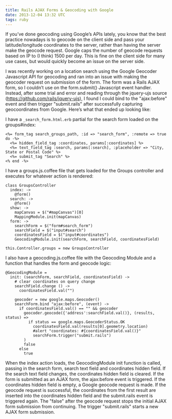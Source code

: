```yaml
---
title: Rails AJAX Forms & Geocoding with Google
date: 2013-12-04 13:32 UTC
tags: ruby
---
```


If you’ve done geocoding using Google’s APIs lately, you know that the best practice nowadays is to geocode on the client side and pass your latitude/longitude coordinates to the server, rather than having the server make the geocode request. Google caps the number of geocode requests based on IP to (I think) 1500 per day. This is fine on the client side for many use cases, but would quickly become an issue on the server side.

I was recently working on a location search using the Google Geocoder Javascript API for geocoding and ran into an issue with making the geocoder request on submission of the form. The form was a Rails AJAX form, so I couldn’t use on the form.submit() Javascript event handler. Instead, after some trial and error and reading through the jquery-ujs source (https://github.com/rails/jquery-ujs), I found I could bind to the "ajax:before" event and then trigger "submit.rails" after successfully capturing geocoordinates from Google. Here’s what that ended up looking like:

I have a `_search_form.html.erb` partial for the search form loaded on the groups#index:

```
<%= form_tag search_groups_path, :id => "search_form", :remote => true do -%>
  <%= hidden_field_tag :coordinates, params[:coordinates] %>
  <%= text_field_tag :search, params[:search], :placeholder => "City, State or Postal Code" %>
  <%= submit_tag "Search" %>
<% end -%>
```

I have a groups.js.coffee file that gets loaded for the Groups controller and executes for whatever action is rendered:

```
class GroupsController
  index: ->
    @form()
  search: ->
    @form()
  show: ->
    mapCanvas = $("#mapCanvas")[0]
    MappingModule.init(mapCanvas)
  form: ->
    searchForm = $("form#search_form")
    searchField = $("input#search")
    coordinatesField = $("input#coordinates")
    GeocodingModule.init(searchForm, searchField, coordinatesField)

this.Controller.groups = new GroupsController
```

I also have a geocoding.js.coffee file with the Geocoding Module and a function that handles the form and geocode logic:

```
@GeocodingModule =
  init: (searchForm, searchField, coordinatesField) ->
    # clear coordinates on query change
    searchField.change () ->
      coordinatesField.val("")

    geocoder = new google.maps.Geocoder()
    searchForm.bind "ajax:before", (event) ->
      if coordinatesField.val() == "" && geocoder
        geocoder.geocode({'address':searchField.val()}, (results, status) =>
          if status == google.maps.GeocoderStatus.OK
            coordinatesField.val(results[0].geometry.location)
            #alert "coordinates: #{coordinatesField.val()}"
            searchForm.trigger("submit.rails")
        )
        false
      else
        true
```

When the index action loads, the GeocodingModule init function is called, passing in the search form, search text field and coordinates hidden field. If the search text field changes, the coordinates hidden field is cleared. If the form is submitted as an AJAX form, the ajax:before event is triggered. If the coordinates hidden field is empty, a Google geocode request is made. If the geocode request is successful, the coordinates from the first result are inserted into the coordinates hidden field and the submit.rails event is triggered again. The "false" after the geocode request stops the initial AJAX form submission from continuing. The trigger "submit.rails" starts a new AJAX form submission.
